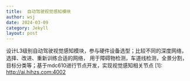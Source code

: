 ```yaml
---
title:  自动驾驶视觉感知模块 
author: wsj 
date: 2024-03-09
category: Jekyll
layout: post
---
```

设计L3级别自动驾驶视觉感知模块，参与硬件设备选型；比较不同的深度网络，选择、改进、重新训练合适的网络，
用于障碍物检测，车道线检测，全景分割，目标分类等；基于mdc610进行节点开发，实现视觉感知相关节点
[1]: http://ai.hihzs.com:4002
